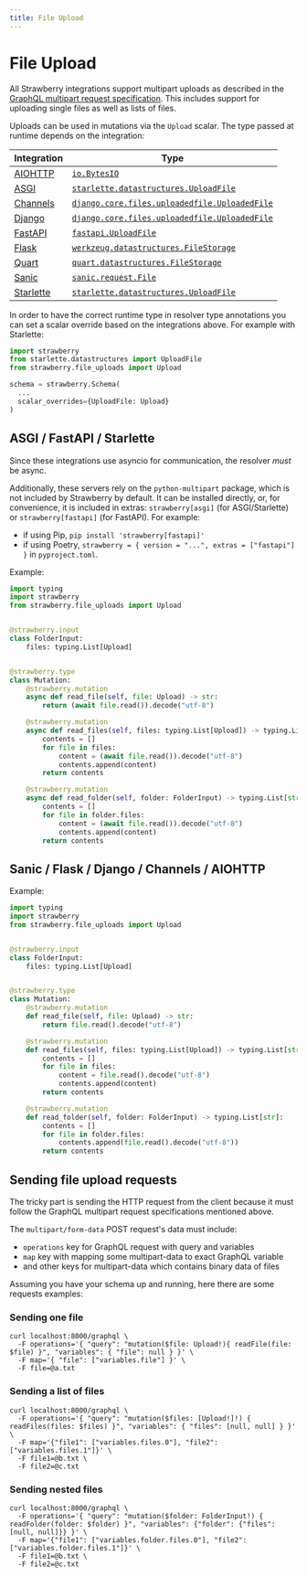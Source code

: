 ```yaml
---
title: File Upload
---
```


# File Upload

All Strawberry integrations support multipart uploads as described in the
[GraphQL multipart request specification](https://github.com/jaydenseric/graphql-multipart-request-spec).
This includes support for uploading single files as well as lists of files.

Uploads can be used in mutations via the `Upload` scalar. The type passed at
runtime depends on the integration:

| Integration                               | Type                                                                                                                                                  |
| ----------------------------------------- | ----------------------------------------------------------------------------------------------------------------------------------------------------- |
| [AIOHTTP](/docs/integrations/aiohttp)     | [`io.BytesIO`](https://docs.python.org/3/library/io.html#io.BytesIO)                                                                                  |
| [ASGI](/docs/integrations/asgi)           | [`starlette.datastructures.UploadFile`](https://www.starlette.io/requests/#request-files)                                                             |
| [Channels](/docs/integrations/channels)   | [`django.core.files.uploadedfile.UploadedFile`](https://docs.djangoproject.com/en/3.2/ref/files/uploads/#django.core.files.uploadedfile.UploadedFile) |
| [Django](/docs/integrations/django)       | [`django.core.files.uploadedfile.UploadedFile`](https://docs.djangoproject.com/en/3.2/ref/files/uploads/#django.core.files.uploadedfile.UploadedFile) |
| [FastAPI](/docs/integrations/fastapi)     | [`fastapi.UploadFile`](https://fastapi.tiangolo.com/tutorial/request-files/#file-parameters-with-uploadfile)                                          |
| [Flask](/docs/integrations/flask)         | [`werkzeug.datastructures.FileStorage`](https://werkzeug.palletsprojects.com/en/2.0.x/datastructures/#werkzeug.datastructures.FileStorage)            |
| [Quart](/docs/integrations/quart)         | [`quart.datastructures.FileStorage`](https://github.com/pallets/quart/blob/main/src/quart/datastructures.py)                                          |
| [Sanic](/docs/integrations/sanic)         | [`sanic.request.File`](https://sanic.readthedocs.io/en/stable/sanic/api/core.html#sanic.request.File)                                                 |
| [Starlette](/docs/integrations/starlette) | [`starlette.datastructures.UploadFile`](https://www.starlette.io/requests/#request-files)                                                             |

In order to have the correct runtime type in resolver type annotations you can
set a scalar override based on the integrations above. For example with 
Starlette: 
```python
import strawberry
from starlette.datastructures import UploadFile
from strawberry.file_uploads import Upload

schema = strawberry.Schema(
  ...
  scalar_overrides={UploadFile: Upload}
)
```

## ASGI / FastAPI / Starlette

Since these integrations use asyncio for communication, the resolver _must_ be
async.

Additionally, these servers rely on the `python-multipart` package, which is not
included by Strawberry by default. It can be installed directly, or, for
convenience, it is included in extras: `strawberry[asgi]` (for ASGI/Starlette)
or `strawberry[fastapi]` (for FastAPI). For example:

- if using Pip, `pip install 'strawberry[fastapi]'`
- if using Poetry, `strawberry = { version = "...", extras = ["fastapi"] }` in
  `pyproject.toml`.

Example:

```python
import typing
import strawberry
from strawberry.file_uploads import Upload


@strawberry.input
class FolderInput:
    files: typing.List[Upload]


@strawberry.type
class Mutation:
    @strawberry.mutation
    async def read_file(self, file: Upload) -> str:
        return (await file.read()).decode("utf-8")

    @strawberry.mutation
    async def read_files(self, files: typing.List[Upload]) -> typing.List[str]:
        contents = []
        for file in files:
            content = (await file.read()).decode("utf-8")
            contents.append(content)
        return contents

    @strawberry.mutation
    async def read_folder(self, folder: FolderInput) -> typing.List[str]:
        contents = []
        for file in folder.files:
            content = (await file.read()).decode("utf-8")
            contents.append(content)
        return contents
```

## Sanic / Flask / Django / Channels / AIOHTTP

Example:

```python
import typing
import strawberry
from strawberry.file_uploads import Upload


@strawberry.input
class FolderInput:
    files: typing.List[Upload]


@strawberry.type
class Mutation:
    @strawberry.mutation
    def read_file(self, file: Upload) -> str:
        return file.read().decode("utf-8")

    @strawberry.mutation
    def read_files(self, files: typing.List[Upload]) -> typing.List[str]:
        contents = []
        for file in files:
            content = file.read().decode("utf-8")
            contents.append(content)
        return contents

    @strawberry.mutation
    def read_folder(self, folder: FolderInput) -> typing.List[str]:
        contents = []
        for file in folder.files:
            contents.append(file.read().decode("utf-8"))
        return contents
```

## Sending file upload requests

The tricky part is sending the HTTP request from the client because it must
follow the GraphQL multipart request specifications mentioned above.

The `multipart/form-data` POST request's data must include:

- `operations` key for GraphQL request with query and variables
- `map` key with mapping some multipart-data to exact GraphQL variable
- and other keys for multipart-data which contains binary data of files

Assuming you have your schema up and running, here there are some requests
examples:

### Sending one file

```shell
curl localhost:8000/graphql \
  -F operations='{ "query": "mutation($file: Upload!){ readFile(file: $file) }", "variables": { "file": null } }' \
  -F map='{ "file": ["variables.file"] }' \
  -F file=@a.txt
```

### Sending a list of files

```shell
curl localhost:8000/graphql \
  -F operations='{ "query": "mutation($files: [Upload!]!) { readFiles(files: $files) }", "variables": { "files": [null, null] } }' \
  -F map='{"file1": ["variables.files.0"], "file2": ["variables.files.1"]}' \
  -F file1=@b.txt \
  -F file2=@c.txt
```

### Sending nested files

```shell
curl localhost:8000/graphql \
  -F operations='{ "query": "mutation($folder: FolderInput!) { readFolder(folder: $folder) }", "variables": {"folder": {"files": [null, null]}} }' \
  -F map='{"file1": ["variables.folder.files.0"], "file2": ["variables.folder.files.1"]}' \
  -F file1=@b.txt \
  -F file2=@c.txt
```
